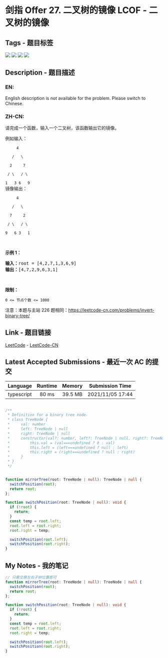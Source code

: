 
# 剑指 Offer 27. 二叉树的镜像  LCOF - 二叉树的镜像

## Tags - 题目标签

 <img src="https://img.shields.io/badge/Tree-树-blue.svg">   <img src="https://img.shields.io/badge/Depth First Search-深度优先搜索-blue.svg">   <img src="https://img.shields.io/badge/Breadth First Search-广度优先搜索-blue.svg">   <img src="https://img.shields.io/badge/Binary Tree-二叉树-blue.svg">  


## Description - 题目描述

### EN:
English description is not available for the problem. Please switch to Chinese.

### ZH-CN:
<p>请完成一个函数，输入一个二叉树，该函数输出它的镜像。</p>

<p>例如输入：</p>

<p><code>&nbsp; &nbsp; &nbsp;4<br>
&nbsp; &nbsp;/ &nbsp; \<br>
&nbsp; 2 &nbsp; &nbsp; 7<br>
&nbsp;/ \ &nbsp; / \<br>
1 &nbsp; 3 6 &nbsp; 9</code><br>
镜像输出：</p>

<p><code>&nbsp; &nbsp; &nbsp;4<br>
&nbsp; &nbsp;/ &nbsp; \<br>
&nbsp; 7 &nbsp; &nbsp; 2<br>
&nbsp;/ \ &nbsp; / \<br>
9 &nbsp; 6 3&nbsp; &nbsp;1</code></p>

<p>&nbsp;</p>

<p><strong>示例 1：</strong></p>

<pre><strong>输入：</strong>root = [4,2,7,1,3,6,9]
<strong>输出：</strong>[4,7,2,9,6,3,1]
</pre>

<p>&nbsp;</p>

<p><strong>限制：</strong></p>

<p><code>0 &lt;= 节点个数 &lt;= 1000</code></p>

<p>注意：本题与主站 226 题相同：<a href="https://leetcode-cn.com/problems/invert-binary-tree/">https://leetcode-cn.com/problems/invert-binary-tree/</a></p>



## Link - 题目链接

[LeetCode](https://leetcode.com/problems/er-cha-shu-de-jing-xiang-lcof/description/)  -  [LeetCode-CN](https://leetcode.cn/problems/er-cha-shu-de-jing-xiang-lcof/description/)
## Latest Accepted Submissions - 最近一次 AC 的提交


| Language | Runtime | Memory | Submission Time |
|:---:|:---:|:---:|:---:|
| typescript  | 80 ms | 39.5 MB | 2021/11/05 17:44 |

```typescript

/**
 * Definition for a binary tree node.
 * class TreeNode {
 *     val: number
 *     left: TreeNode | null
 *     right: TreeNode | null
 *     constructor(val?: number, left?: TreeNode | null, right?: TreeNode | null) {
 *         this.val = (val===undefined ? 0 : val)
 *         this.left = (left===undefined ? null : left)
 *         this.right = (right===undefined ? null : right)
 *     }
 * }
 */


function mirrorTree(root: TreeNode | null): TreeNode | null {
  switchPosition(root);
  return root;
};

function switchPosition(root: TreeNode | null): void {
  if (!root) {
    return;
  }
  const temp = root.left;
  root.left = root.right;
  root.right = temp;

  switchPosition(root.left);
  switchPosition(root.right);
}

```
## My Notes - 我的笔记


```typescript
// 只需交换左右子树位置即可
function mirrorTree(root: TreeNode | null): TreeNode | null {
  switchPosition(root);
  return root;
};

function switchPosition(root: TreeNode | null): void {
  if (!root) {
    return;
  }
  const temp = root.left;
  root.left = root.right;
  root.right = temp;

  switchPosition(root.left);
  switchPosition(root.right);
}
```

